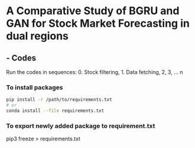 # A Comparative Study of BGRU and GAN for Stock Market Forecasting in dual regions
## - Codes
Run the codes in sequences: 0. Stock filtering, 1. Data fetching, 2, 3, ... n
### To install packages
```bash
pip install -r /path/to/requirements.txt
# or
conda install --file requirements.txt
```

### To export newly added package to requirement.txt
pip3 freeze > requirements.txt
###